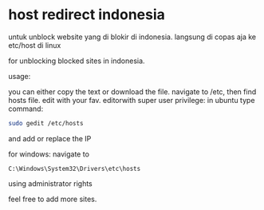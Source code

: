 # host redirect indonesia
untuk unblock website yang di blokir di indonesia. langsung di copas aja ke etc/host di linux


for unblocking blocked sites in indonesia.

usage:

you can either copy the text or download the file. navigate to /etc, then find hosts file.
edit with your fav. editorwith super user privilege:
in ubuntu type command:
```bash
sudo gedit /etc/hosts
```

and add or replace the IP

for windows: navigate to 
```
C:\Windows\System32\Drivers\etc\hosts
```
using administrator rights


feel free to add more sites.


